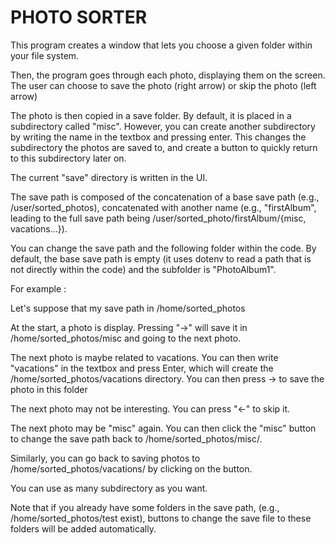 # PHOTO SORTER 

This program creates a window that lets you choose a given folder within your file system. 

Then, the program goes through each photo, displaying them on the screen. The user can choose to save the photo (right arrow) or skip the photo (left arrow) 

The photo is then copied in a save folder. By default, it is placed in a subdirectory called "misc". However, you can create another subdirectory by writing the name in the textbox and pressing enter. This changes the subdirectory the photos are saved to, and create a button to quickly return to this subdirectory later on. 

The current "save" directory is written in the UI.

The save path is composed of the concatenation of a base save path (e.g., /user/sorted_photos), concatenated with another name (e.g., "firstAlbum", leading to the full save path being /user/sorted_photo/firstAlbum/{misc, vacations...}). 

You can change the save path and the following folder within the code. By default, the base save path is empty (it uses dotenv to read a path that is not directly within the code) and the subfolder is "PhotoAlbum1".


For example : 

Let's suppose that my save path in /home/sorted_photos

At the start, a photo is display. Pressing "->" will save it in /home/sorted_photos/misc and going to the next photo. 

The next photo is maybe related to vacations. You can then write "vacations" in the textbox and press Enter, which will create the /home/sorted_photos/vacations directory. You can then press -> to save the photo in this folder 

The next photo may not be interesting. You can press "<-" to skip it. 

The next photo may be "misc" again. You can then click the "misc" button to change the save path back to /home/sorted_photos/misc/. 

Similarly, you can go back to saving photos to /home/sorted_photos/vacations/ by clicking on the button. 

You can use as many subdirectory as you want.

Note that if you already have some folders in the save path, (e.g., /home/sorted_photos/test exist), buttons to change the save file to these folders will be added automatically.


